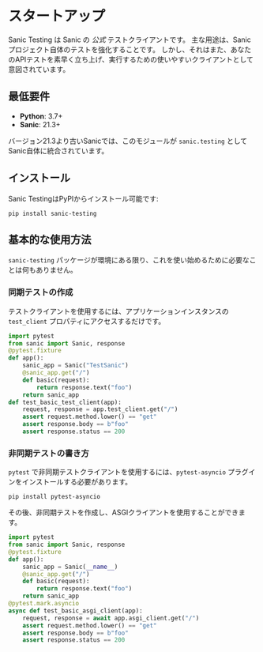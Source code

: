 # スタートアップ

Sanic Testing は Sanic の *公式* テストクライアントです。 主な用途は、Sanicプロジェクト自体のテストを強化することです。 しかし、それはまた、あなたのAPIテストを素早く立ち上げ、実行するための使いやすいクライアントとして意図されています。

## 最低要件

- **Python**: 3.7+
- **Sanic**: 21.3+

バージョン21.3より古いSanicでは、このモジュールが `sanic.testing` としてSanic自体に統合されています。

## インストール

Sanic TestingはPyPIからインストール可能です:

```
pip install sanic-testing
```

## 基本的な使用方法

`sanic-testing` パッケージが環境にある限り、これを使い始めるために必要なことは何もありません。


### 同期テストの作成

テストクライアントを使用するには、アプリケーションインスタンスの `test_client` プロパティにアクセスするだけです。

```python
import pytest
from sanic import Sanic, response
@pytest.fixture
def app():
    sanic_app = Sanic("TestSanic")
    @sanic_app.get("/")
    def basic(request):
        return response.text("foo")
    return sanic_app
def test_basic_test_client(app):
    request, response = app.test_client.get("/")
    assert request.method.lower() == "get"
    assert response.body == b"foo"
    assert response.status == 200
```

### 非同期テストの書き方

`pytest` で非同期テストクライアントを使用するには、`pytest-asyncio` プラグインをインストールする必要があります。

```
pip install pytest-asyncio
```

その後、非同期テストを作成し、ASGIクライアントを使用することができます。

```python
import pytest
from sanic import Sanic, response
@pytest.fixture
def app():
    sanic_app = Sanic(__name__)
    @sanic_app.get("/")
    def basic(request):
        return response.text("foo")
    return sanic_app
@pytest.mark.asyncio
async def test_basic_asgi_client(app):
    request, response = await app.asgi_client.get("/")
    assert request.method.lower() == "get"
    assert response.body == b"foo"
    assert response.status == 200
```
